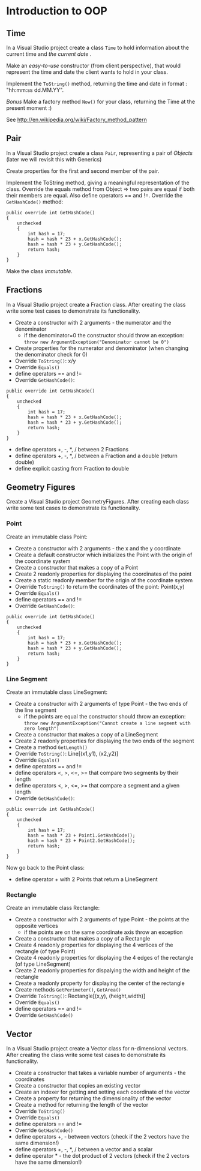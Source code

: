 # Introduction to OOP

## Time

In a Visual Studio project create a class `Time` to hold information about the current time and *the current date* .

Make an *easy-to-use* constructor (from client perspective), that would represent the time and date the client wants to hold in your class.

Implement the `ToString()` method, returning the time and date in format : "hh:mm:ss dd.MM.YY". 

*Bonus*
Make a factory method `Now()` for your class, returning the Time at the present moment :)

See http://en.wikipedia.org/wiki/Factory_method_pattern

## Pair

In a Visual Studio project create a class `Pair`, representing a pair of *Objects* (later we will revisit this with Generics)

Create properties for the first and second member of the pair.

Implement the ToString method, giving a meaningful representation of the class.
Override the equals method from Object => two pairs are equal if both their members are equal. Also define operators == and !=.
Override the `GetHashCode()` method:
```
public override int GetHashCode()
{
    unchecked
    {
        int hash = 17;
        hash = hash * 23 + x.GetHashCode();
        hash = hash * 23 + y.GetHashCode();
        return hash;
    }
}
```

Make the class *immutable*.

## Fractions

In a Visual Studio project create a Fraction class. After creating the class write some test cases to demonstrate its functionality.
* Create a constructor with 2 arguments - the numerator and the denominator
    * if the denominator=0 the constructor should throw an exception: `throw new ArgumentException("Denominator cannot be 0")`
* Create properties for the numerator and denominator (when changing the denominator check for 0)
* Override `ToString()`: x/y
* Override `Equals()`
* define operators == and !=
* Override `GetHashCode()`:
```
public override int GetHashCode()
{
    unchecked
    {
        int hash = 17;
        hash = hash * 23 + x.GetHashCode();
        hash = hash * 23 + y.GetHashCode();
        return hash;
    }
}
```
* define operators +, -, *, / between 2 Fractions
* define operators +, -, *, / between a Fraction and a double (return double)
* define explicit casting from Fraction to double

## Geometry Figures

Create a Visual Studio project GeometryFigures. After creating each class write some test cases to demonstrate its functionality.

### Point

Create an immutable class Point:

* Create a constructor with 2 arguments - the x and the y coordinate
* Create a default constructor which initializes the Point with the origin of the coordinate system
* Create a constructor that makes a copy of a Point
* Create 2 readonly properties for displaying the coordinates of the point
* Create a static readonly member for the origin of the coordinate system
* Override `ToString()` to return the coordinates of the point: Point(x,y)
* Override `Equals()`
* define operators == and !=
* Override `GetHashCode()`:
```
public override int GetHashCode()
{
    unchecked
    {
        int hash = 17;
        hash = hash * 23 + x.GetHashCode();
        hash = hash * 23 + y.GetHashCode();
        return hash;
    }
}
```

### Line Segment

Create an immutable class LineSegment:
* Create a constructor with 2 arguments of type Point - the two ends of the line segment
  * if the points are equal the constructor should throw an exception: `throw new ArgumentException("Cannot create a line segment with zero length")`
* Create a constructor that makes a copy of a LineSegment
* Create 2 readonly properties for displaying the two ends of the segment
* Create a method `GetLength()`
* Override `ToString()`: Line[(x1,y1), (x2,y2)]
* Override `Equals()`
* define operators == and !=
* define operators <, >, <=, >= that compare two segments by their length
* define operators <, >, <=, >= that compare a segment and a given length
* Override `GetHashCode()`:
```
public override int GetHashCode()
{
    unchecked
    {
        int hash = 17;
        hash = hash * 23 + Point1.GetHashCode();
        hash = hash * 23 + Point2.GetHashCode();
        return hash;
    }
}
```

Now go back to the Point class:
* define operator + with 2 Points that return a LineSegment

### Rectangle

Create an immutable class Rectangle:

* Create a constructor with 2 arguments of type Point - the points at the opposite vertices
  * if the points are on the same coordinate axis throw an exception
* Create a constructor that makes a copy of a Rectangle
* Create 4 readonly properties for displaying the 4 vertices of the rectangle (of type Point)
* Create 4 readonly properties for displaying the 4 edges of the rectangle (of type LineSegment)
* Create 2 readonly properties for dispalying the width and height of the rectangle
* Create a readonly property for displaying the center of the rectangle
* Create methods `GetPerimeter()`, `GetArea()`
* Override `ToString()`: Rectangle[(x,y), (height,width)]
* Override `Equals()`
* define operators == and !=
* Override `GetHashCode()`

## Vector

In a Visual Studio project create a Vector class for n-dimensional vectors. After creating the class write some test cases to demonstrate its functionality.

* Create a constructor that takes a variable number of arguments - the coordinates
* Create a constructor that copies an existing vector
* Create an indexer for getting and setting each coordinate of the vector
* Create a property for returning the dimensionality of the vector
* Create a method for returning the length of the vector
* Override `ToString()`
* Override `Equals()`
* define operators == and !=
* Override `GetHashCode()`
* define operators +, - between vectors (check if the 2 vectors have the same dimension!)
* define operators +, -, *, / between a vector and a scalar
* define operator * - the dot product of 2 vectors (check if the 2 vectors have the same dimension!)
